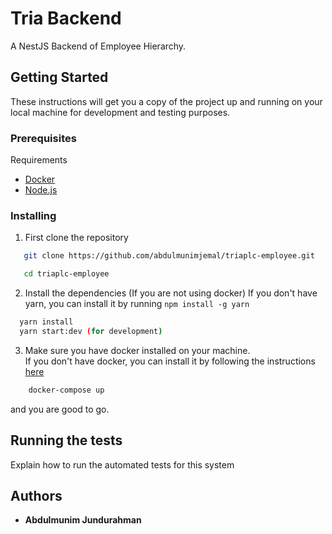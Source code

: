 # Tria Backend

A NestJS Backend of Employee Hierarchy.

## Getting Started

These instructions will get you a copy of the project up and running on your local machine for development and testing purposes.

### Prerequisites

Requirements

- [Docker](https://docs.docker.com/desktop/install/windows-install/)
- [Node.js](https://nodejs.org/dist/v20.12.0/node-v20.12.0-x64.msi)

### Installing

1. First clone the repository

```bash
   git clone https://github.com/abdulmunimjemal/triaplc-employee.git

   cd triaplc-employee
```

2. Install the dependencies (If you are not using docker)
   If you don't have yarn, you can install it by running `npm install -g yarn`

```bash
  yarn install
  yarn start:dev (for development)
```

3. Make sure you have docker installed on your machine.  
   If you don't have docker, you can install it by following the instructions [here](https://docs.docker.com/desktop/install/windows-install/)

```bash
    docker-compose up
```

and you are good to go.

## Running the tests

Explain how to run the automated tests for this system

## Authors

- **Abdulmunim Jundurahman**

